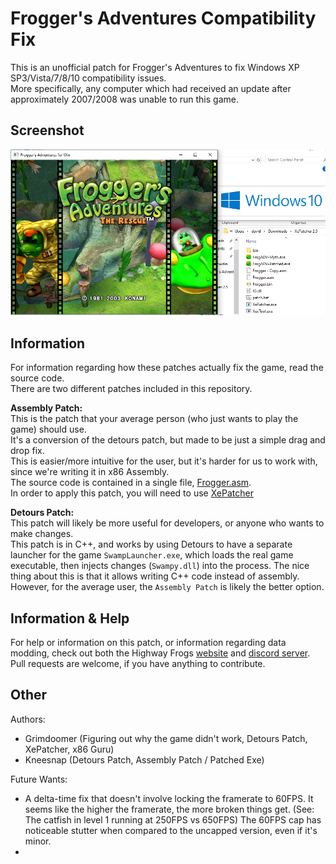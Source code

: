 # Frogger's Adventures Compatibility Fix
This is an unofficial patch for Frogger's Adventures to fix Windows XP SP3/Vista/7/8/10 compatibility issues.  
More specifically, any computer which had received an update after approximately 2007/2008 was unable to run this game.  

## Screenshot
![](/_repo/screenshot.png)

## Information
For information regarding how these patches actually fix the game, read the source code.  
There are two different patches included in this repository.  

**Assembly Patch:**  
This is the patch that your average person (who just wants to play the game) should use.  
It's a conversion of the detours patch, but made to be just a simple drag and drop fix.  
This is easier/more intuitive for the user, but it's harder for us to work with, since we're writing it in x86 Assembly.  
The source code is contained in a single file, [Frogger.asm](https://github.com/grimdoomer/FroggersAdventuresCompatFix/blob/master/Frogger.asm).  
In order to apply this patch, you will need to use [XePatcher](https://web.archive.org/web/20200813054545/http://icode4.coffee/files/XePatcher_2.7.zip)

**Detours Patch:**  
This patch will likely be more useful for developers, or anyone who wants to make changes.  
This patch is in C++, and works by using Detours to have a separate launcher for the game `SwampLauncher.exe`, which loads the real game executable, then injects changes (`Swampy.dll`) into the process. The nice thing about this is that it allows writing C++ code instead of assembly.  
However, for the average user, the `Assembly Patch` is likely the better option.  

## Information & Help
For help or information on this patch, or information regarding data modding, check out both the Highway Frogs [website](http://highwayfrogs.net/) and [discord server](http://discord.gg/GSNCbCN).  
Pull requests are welcome, if you have anything to contribute.  

## Other
Authors:
 - Grimdoomer (Figuring out why the game didn't work, Detours Patch, XePatcher, x86 Guru)
 - Kneesnap (Detours Patch, Assembly Patch / Patched Exe)

Future Wants:  
 - A delta-time fix that doesn't involve locking the framerate to 60FPS. It seems like the higher the framerate, the more broken things get. (See: The catfish in level 1 running at 250FPS vs 650FPS) The 60FPS cap has noticeable stutter when compared to the uncapped version, even if it's minor.  
 - 
